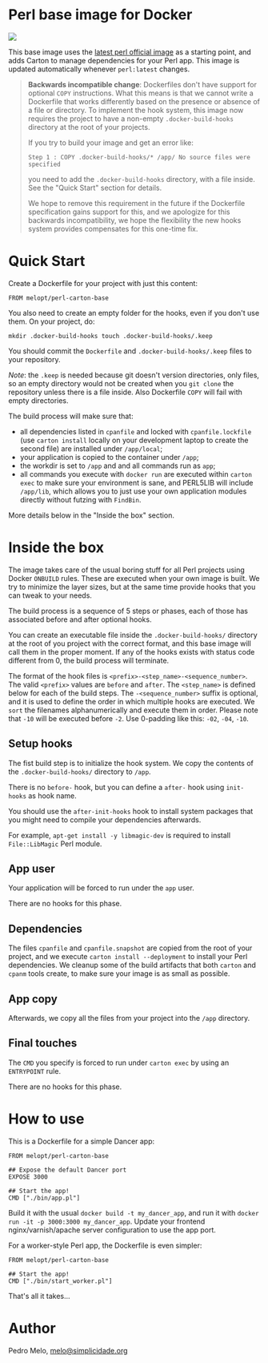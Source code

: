 # Perl base image for Docker #

[![](https://images.microbadger.com/badges/image/melopt/perl-carton-base.svg)](https://microbadger.com/images/melopt/perl-carton-base "Get your own image badge on microbadger.com")

This base image uses the [latest perl official
image](https://hub.docker.com/_/perl/) as a starting point, and adds
Carton to manage dependencies for your Perl app. This image is updated
automatically whenever `perl:latest` changes.


> **Backwards incompatible change**: Dockerfiles don't have support for
> optional `COPY` instructions. What this means is that we cannot write
> a Dockerfile that works differently based on the presence or absence
> of a file or directory. To implement the hook system, this image now
> requires the project to have a non-empty `.docker-build-hooks`
> directory at the root of your projects.
>
> If you try to build your image and get an error like:
>
>     Step 1 : COPY .docker-build-hooks/* /app/ No source files were
>     specified
>
> you need to add the `.docker-build-hooks` directory, with a file
> inside. See the "Quick Start" section for details.
>
> We hope to remove this requirement in the future if the Dockerfile
> specification gains support for this, and we apologize for this
> backwards incompatibility, we hope the flexibility the new hooks
> system provides compensates for this one-time fix.


# Quick Start #

Create a Dockerfile for your project with just this content:

    FROM melopt/perl-carton-base

You also need to create an empty folder for the hooks, even if you don't
use them. On your project, do:

    mkdir .docker-build-hooks touch .docker-build-hooks/.keep

You should commit the `Dockerfile` and `.docker-build-hooks/.keep` files
to your repository.

*Note*: the `.keep` is needed because git doesn't version directories,
only files, so an empty directory would not be created when you `git
clone` the repository unless there is a file inside. Also Dockerfile
`COPY` will fail with empty directories.

The build process will make sure that:

* all dependencies listed in `cpanfile` and locked with
  `cpanfile.lockfile` (use `carton install` locally on your development
  laptop to create the second file) are installed under `/app/local`;
* your application is copied to the container under `/app`;
* the workdir is set to `/app` and and all commands run as `app`;
* all commands you execute with `docker run` are executed within `carton
  exec` to make sure your environment is sane, and PERL5LIB will include
  `/app/lib`, which allows you to just use your own application modules
  directly without futzing with `FindBin`.

More details below in the "Inside the box" section.


# Inside the box #

The image takes care of the usual boring stuff for all Perl projects
using Docker `ONBUILD` rules. These are executed when your own image is
built. We try to minimize the layer sizes, but at the same time provide
hooks that you can tweak to your needs.

The build process is a sequence of 5 steps or phases, each of those has
associated before and after optional hooks.

You can create an executable file inside the `.docker-build-hooks/`
directory at the root of you project with the correct format, and this
base image will call them in the proper moment. If any of the hooks
exists with status code different from 0, the build process will
terminate.

The format of the hook files is `<prefix>-<step_name>-<sequence_number>`.
The valid `<prefix>` values are `before` and `after`. The `<step_name>`
is defined below for each of the build steps. The `-<sequence_number>`
suffix is optional, and it is used to define the order in which multiple
hooks are executed. We `sort` the filenames alphanumerically and execute
them in order. Please note that `-10` will be executed before `-2`. Use
0-padding like this: `-02`, `-04`, `-10`.


## Setup hooks ##

The fist build step is to initialize the hook system. We copy the
contents of the `.docker-build-hooks/` directory to `/app`.

There is no `before-` hook, but you can define a `after-` hook using
`init-hooks` as hook name.

You should use the `after-init-hooks` hook to install system packages
that you might need to compile your dependencies afterwards.

For example, `apt-get install -y libmagic-dev` is required to install
`File::LibMagic` Perl module.


## App user

Your application will be forced to run under the `app` user.

There are no hooks for this phase.


## Dependencies

The files `cpanfile` and `cpanfile.snapshot` are copied from the root of
your project, and we execute `carton install --deployment` to install
your Perl dependencies. We cleanup some of the build artifacts that both
`carton` and `cpanm` tools create, to make sure your image is as small
as possible.


## App copy

Afterwards, we copy all the files from your project into the `/app`
directory.


## Final touches

The `CMD` you specify is forced to run under `carton exec` by using an
`ENTRYPOINT` rule.

There are no hooks for this phase.


# How to use #

This is a Dockerfile for a simple Dancer app:

    FROM melopt/perl-carton-base

    ## Expose the default Dancer port
    EXPOSE 3000

    ## Start the app!
    CMD ["./bin/app.pl"]

Build it with the usual `docker build -t my_dancer_app`, and run it with
`docker run -it -p 3000:3000 my_dancer_app`. Update your frontend
nginx/varnish/apache server configuration to use the app port.

For a worker-style Perl app, the Dockerfile is even simpler:

    FROM melopt/perl-carton-base

    ## Start the app!
    CMD ["./bin/start_worker.pl"]

That's all it takes...


# Author

Pedro Melo, <melo@simplicidade.org>
